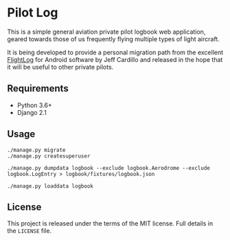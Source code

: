 # Pilot Log

This is a simple general aviation private pilot logbook web application, geared towards those of us frequently flying multiple types of light aircraft.

It is being developed to provide a personal migration path from the excellent [FlightLog](http://warbredstudios.com/flightlog/flightlog.html) for Android software by Jeff Cardillo and released in the hope that it will be useful to other private pilots.

## Requirements

* Python 3.6+
* Django 2.1

## Usage

```
./manage.py migrate
./manage.py createsuperuser
```

```
./manage.py dumpdata logbook --exclude logbook.Aerodrome --exclude logbook.LogEntry > logbook/fixtures/logbook.json
```

```
./manage.py loaddata logbook
```

## License

This project is released under the terms of the MIT license. Full details in the `LICENSE` file.
